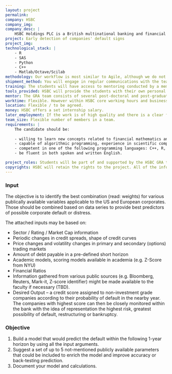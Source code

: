 ```yaml
---
layout: project
permalink: 
company: HSBC
company_img:
company_desc: |
    HSBC Holdings PLC is a British multinational banking and financial services holding company. It has around 4,000 offices in 70 countries and territories across Africa, Asia, Oceania, Europe, North America and South America and over 200 000 employees. 
project: Early detection of companies' default signs
project_img:
technological_stack: |
    - R
    - SAS
    - Python
    - C++
    - Matlab/Octave/Scilab
methodology: Our workflow is most similar to Agile, although we do not follow very strictly.
shipment_method: You will engage in regular communications with the team coordinator.
training: The students will have access to mentoring conducted by a member of HSBC GRA Team.
tools_provided: HSBC will provide the students with their own personal computers during the internship, as well as the necessary software.
mentor: The GRA team consists of several post-doctoral and post-graduate staff that will be available to support the students.
worktime: Flexible. However within HSBC core working hours and business needs.
location: Flexible / to be agreed.
money: HSBC offers a set internship salary.
later_employment: If the work is of high quality and there is a clear fit with the team, an offer of employment may be made.
team_size: Flexible number of members in a team.
requirements: |
    The candidate should be:
        
    - willing to learn new concepts related to financial mathematics and derivative pricing,
    - capable of algorithmic programming, experience in scientific computing is a plus,
    - competent in one of the following programming languages: C++, R, SAS or Python, Matlab/Octave/Scilab
    - be fluent in both spoken and written English.

project_roles: Students will be part of and supported by the HSBC GRA team. Students may take different roles depending on capabilities.
copyrights: HSBC will retain the rights to the project. All of the information the students will have access to will be restricted and confidential and will not be made publically available during or after the project. 
---
```

### Input 

The objective is to identify the best combination (read: weights) for various publically available variables applicable to the US and European corporates. Those should be combined based on data series to provide best predictors of possible corporate default or distress. 

The attached inputs may be based on:
    
- Sector / Rating / Market Cap information
- Periodic changes in credit spreads, shape of credit curves
- Price changes and volatility changes in primary and secondary (options) trading markets
- Amount of debt payable in a pre-defined short horizon
- Academic models, scoring models available in academia (e.g. Z-Score from NYU)
- Financial Ratios
- Information gathered from various public sources (e.g. Bloomberg, Reuters, Mark-it, Z-score identifier) might be made available to the faculty if necessary (TBD).
- Desired Output – a credit score assigned to non-investment grade companies according to their probability of default in the nearby year. The companies with highest score can then be closely monitored within the bank with the idea of representation the highest risk, greatest possibility of default, restructuring or bankruptcy. 

### Objective

1. Build a model that would predict the default within the following 1-year horizon by using all the input arguments.
2. Suggest a set of up to 5 not-mentioned publicly available parameters that could be included to enrich the model and improve accuracy or back-testing prediction.
3. Document your model and calculations.
